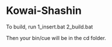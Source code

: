# Kowai-Shashin
To build, run
1_insert.bat
2_build.bat

Then your bin/cue will be in the cd folder.
